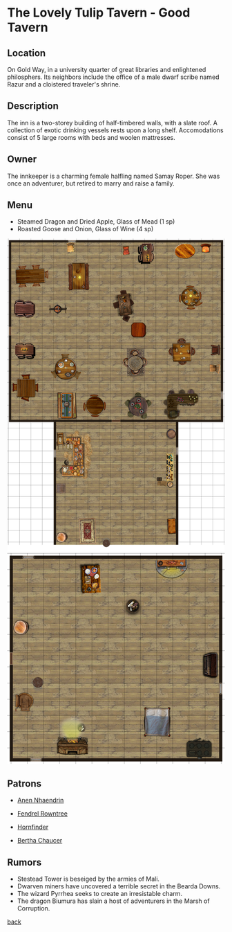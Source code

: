 # The Lovely Tulip Tavern - Good Tavern

## Location

On Gold Way, in a university quarter of great libraries and enlightened philosphers. Its neighbors include the office of a male dwarf scribe named Razur and a cloistered traveler's shrine.

## Description

The inn is a two-storey building of half-timbered walls, with a slate roof. A collection of exotic drinking vessels rests upon a long shelf. Accomodations consist of 5 large rooms with beds and woolen mattresses.

## Owner

The innkeeper is a charming female halfling named Samay Roper. She was once an adventurer, but retired to marry and raise a family.

## Menu

- Steamed Dragon and Dried Apple, Glass of Mead (1 sp)
- Roasted Goose and Onion, Glass of Wine (4 sp)

![map](./images/The_Lovely_Tulip_Tavern.png)
![map 2](./images/The_Lovely_Tulip_Tavern_floor_2.png)

## Patrons

- [Anen Nhaendrin](../npc/Anen_Nhaendrin.md)

- [Fendrel Rowntree](../npc/Fendrel_Rowntree.md)

- [Hornfinder](../npc/Hornfinder.md)

- [Bertha Chaucer](../npc/Bertha_Chaucer.md)

## Rumors

- Stestead Tower is beseiged by the armies of Mali.
- Dwarven miners have uncovered a terrible secret in the Bearda Downs.
- The wizard Pyrrhea seeks to create an irresistable charm.
- The dragon Biumura has slain a host of adventurers in the Marsh of Corruption.

[back](../Khaziram.md)

